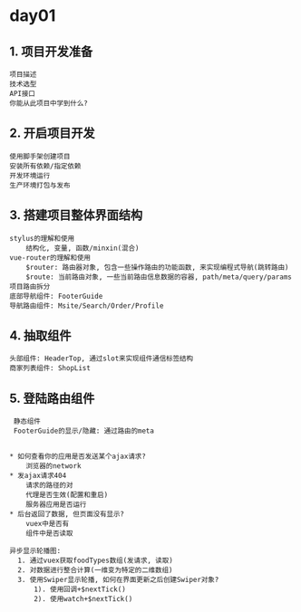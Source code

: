 # day01
## 1. 项目开发准备
    项目描述
    技术选型
    API接口
    你能从此项目中学到什么?

## 2. 开启项目开发
    使用脚手架创建项目
    安装所有依赖/指定依赖
    开发环境运行
    生产环境打包与发布

## 3. 搭建项目整体界面结构
    stylus的理解和使用
        结构化, 变量, 函数/minxin(混合)
    vue-router的理解和使用
        $router: 路由器对象, 包含一些操作路由的功能函数, 来实现编程式导航(跳转路由)
        $route: 当前路由对象, 一些当前路由信息数据的容器, path/meta/query/params
    项目路由拆分
    底部导航组件: FooterGuide
    导航路由组件: Msite/Search/Order/Profile

## 4. 抽取组件
    头部组件: HeaderTop, 通过slot来实现组件通信标签结构
    商家列表组件: ShopList
    
## 5. 登陆路由组件
     静态组件
     FooterGuide的显示/隐藏: 通过路由的meta
     
     
    * 如何查看你的应用是否发送某个ajax请求?  
        浏览器的network
    * 发ajax请求404
        请求的路径的对
        代理是否生效(配置和重启)
        服务器应用是否运行
    * 后台返回了数据, 但页面没有显示?
        vuex中是否有
        组件中是否读取
        
    异步显示轮播图:
      1. 通过vuex获取foodTypes数组(发请求, 读取)
      2. 对数据进行整合计算(一维变为特定的二维数组)
      3. 使用Swiper显示轮播, 如何在界面更新之后创建Swiper对象?
          1). 使用回调+$nextTick()
          2). 使用watch+$nextTick()
          
      